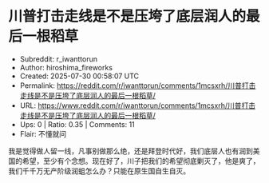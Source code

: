 # 川普打击走线是不是压垮了底层润人的最后一根稻草

- Subreddit: r_iwanttorun
- Author: hiroshima_fireworks
- Created: 2025-07-30 00:58:07 UTC
- Permalink: https://reddit.com/r/iwanttorun/comments/1mcsxrh/川普打击走线是不是压垮了底层润人的最后一根稻草/
- URL: https://www.reddit.com/r/iwanttorun/comments/1mcsxrh/川普打击走线是不是压垮了底层润人的最后一根稻草/
- Ups: 0 | Ratio: 0.35 | Comments: 11
- Flair: 不懂就问


我是觉得做人留一线，凡事别做那么绝，还是拜登时代好，我们底层人也有润到美国的希望，至少有个念想。现在好了，川子把我们的希望彻底剿灭了，他是爽了，我们千千万无产阶级润蛆怎么办？只能在原生国自生自灭。

